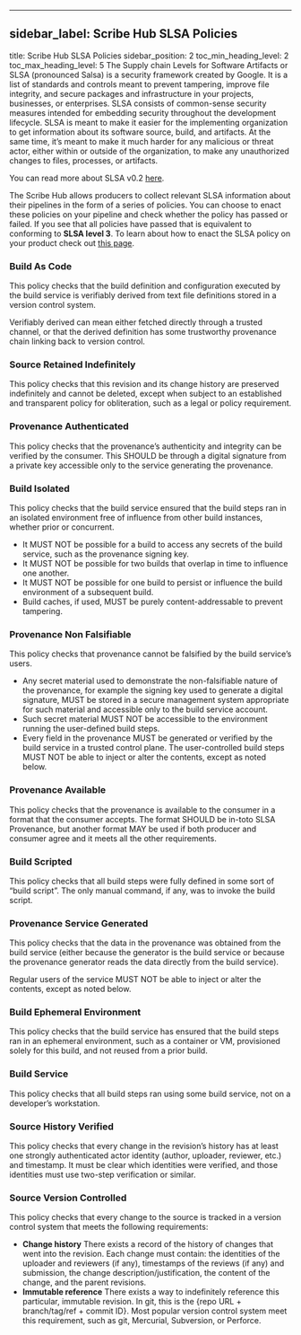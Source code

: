 
---

## sidebar_label: Scribe Hub SLSA Policies
title: Scribe Hub SLSA Policies
sidebar_position: 2
toc_min_heading_level: 2
toc_max_heading_level: 5
The Supply chain Levels for Software Artifacts or SLSA (pronounced Salsa) is a security framework created by Google. It is a list of standards and controls meant to prevent tampering, improve file integrity, and secure packages and infrastructure in your projects, businesses, or enterprises. SLSA consists of common-sense security measures intended for embedding security throughout the development lifecycle. SLSA is meant to make it easier for the implementing organization to get information about its software source, build, and artifacts. At the same time, it’s meant to make it much harder for any malicious or threat actor, either within or outside of the organization, to make any unauthorized changes to files, processes, or artifacts.

You can read more about SLSA v0.2 [﻿here](https://slsa.dev/provenance/v0.2). 

The Scribe Hub allows producers to collect relevant SLSA information about their pipelines in the form of a series of policies. You can choose to enact these policies on your pipeline and check whether the policy has passed or failed. If you see that all policies have passed that is equivalent to conforming to **SLSA level 3**. To learn about how to enact the SLSA policy on your product check out [﻿this page](../../integrating-scribe/ci-integrations/github#connecting-scribeapp-to-your-organizational-github-account).

### Build As Code
This policy checks that the build definition and configuration executed by the build service is verifiably derived from text file definitions stored in a version control system.

Verifiably derived can mean either fetched directly through a trusted channel, or that the derived definition has some trustworthy provenance chain linking back to version control.

### Source Retained Indefinitely
This policy checks that this revision and its change history are preserved indefinitely and cannot be deleted, except when subject to an established and transparent policy for obliteration, such as a legal or policy requirement.

### Provenance Authenticated
This policy checks that the provenance’s authenticity and integrity can be verified by the consumer. This SHOULD be through a digital signature from a private key accessible only to the service generating the provenance.

### Build Isolated
This policy checks that the build service ensured that the build steps ran in an isolated environment free of influence from other build instances, whether prior or concurrent.

- It MUST NOT be possible for a build to access any secrets of the build service, such as the provenance signing key.
- It MUST NOT be possible for two builds that overlap in time to influence one another.
- It MUST NOT be possible for one build to persist or influence the build environment of a subsequent build.
- Build caches, if used, MUST be purely content-addressable to prevent tampering.
### Provenance Non Falsifiable
This policy checks that provenance cannot be falsified by the build service’s users.

- Any secret material used to demonstrate the non-falsifiable nature of the provenance, for example the signing key used to generate a digital signature, MUST be stored in a secure management system appropriate for such material and accessible only to the build service account.
- Such secret material MUST NOT be accessible to the environment running the user-defined build steps.
- Every field in the provenance MUST be generated or verified by the build service in a trusted control plane. The user-controlled build steps MUST NOT be able to inject or alter the contents, except as noted below.
### Provenance Available
This policy checks that the provenance is available to the consumer in a format that the consumer accepts. The format SHOULD be in-toto SLSA Provenance, but another format MAY be used if both producer and consumer agree and it meets all the other requirements.

### Build Scripted
This policy checks that all build steps were fully defined in some sort of “build script”. The only manual command, if any, was to invoke the build script.

### Provenance Service Generated
This policy checks that the data in the provenance was obtained from the build service (either because the generator is the build service or because the provenance generator reads the data directly from the build service).

Regular users of the service MUST NOT be able to inject or alter the contents, except as noted below.

### Build Ephemeral Environment
This policy checks that the build service has ensured that the build steps ran in an ephemeral environment, such as a container or VM, provisioned solely for this build, and not reused from a prior build.

### Build Service
This policy checks that all build steps ran using some build service, not on a developer’s workstation.

### Source History Verified
This policy checks that every change in the revision’s history has at least one strongly authenticated actor identity (author, uploader, reviewer, etc.) and timestamp. It must be clear which identities were verified, and those identities must use two-step verification or similar. 

### Source Version Controlled
This policy checks that every change to the source is tracked in a version control system that meets the following requirements:

- **Change history** There exists a record of the history of changes that went into the revision. Each change must contain: the identities of the uploader and reviewers (if any), timestamps of the reviews (if any) and submission, the change description/justification, the content of the change, and the parent revisions.
- **Immutable reference** There exists a way to indefinitely reference this particular, immutable revision. In git, this is the {repo URL + branch/tag/ref + commit ID}.
Most popular version control system meet this requirement, such as git, Mercurial, Subversion, or Perforce.



<!--- Eraser file: https://app.eraser.io/workspace/mpVN7RKcCZJjQXKuppPP --->